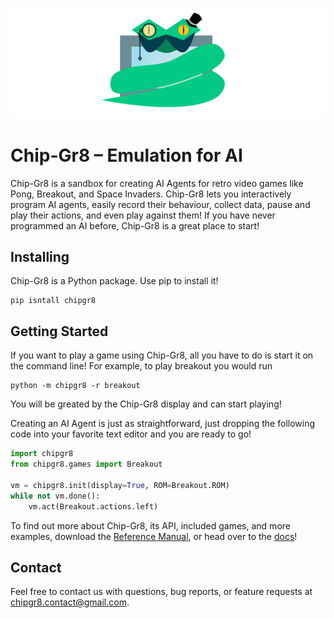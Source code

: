 [![logo](/docsource/static/img/readme-logo.png)](https://awiggs.github.io/chip-gr8/)

# Chip-Gr8 – Emulation for AI

Chip-Gr8 is a sandbox for creating AI Agents for retro video games like Pong, Breakout, and Space Invaders. Chip-Gr8 lets you interactively program AI agents, easily record their behaviour, collect data, pause and play their actions, and even play against them! If you have never programmed an AI before, Chip-Gr8 is a great place to start!

## Installing
Chip-Gr8 is a Python package. Use pip to install it!

```
pip isntall chipgr8
```

## Getting Started
If you want to play a game using Chip-Gr8, all you have to do is start it on the command line! For example, to play breakout you would run

```
python -m chipgr8 -r breakout
```

You will be greated by the Chip-Gr8 display and can start playing!

Creating an AI Agent is just as straightforward, just dropping the following code into your favorite text editor and you are ready to go!

```python
import chipgr8
from chipgr8.games import Breakout

vm = chipgr8.init(display=True, ROM=Breakout.ROM)
while not vm.done():
    vm.act(Breakout.actions.left)
```

To find out more about Chip-Gr8, its API, included games, and more examples, download the [Reference Manual](https://awiggs.github.io/chip-gr8/static/Chip-Gr8-Reference-Manual), or head over to the [docs](https://awiggs.github.io/chip-gr8/docs)!

## Contact

Feel free to contact us with questions, bug reports, or feature requests at chipgr8.contact@gmail.com.